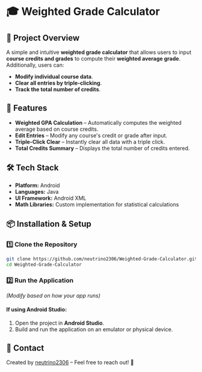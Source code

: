 ﻿# 🎓 Weighted Grade Calculator

## 📌 Project Overview  
A simple and intuitive **weighted grade calculator** that allows users to input **course credits and grades** to compute their **weighted average grade**.  
Additionally, users can:
- **Modify individual course data**.
- **Clear all entries by triple-clicking**.
- **Track the total number of credits**.

## 🚀 Features  
-  **Weighted GPA Calculation** – Automatically computes the weighted average based on course credits.  
-  **Edit Entries** – Modify any course's credit or grade after input.  
-  **Triple-Click Clear** – Instantly clear all data with a triple click.  
-  **Total Credits Summary** – Displays the total number of credits entered.

## 🛠️ Tech Stack  
- **Platform:** Android  
- **Languages:** Java
- **UI Framework:** Android XML  
- **Math Libraries:** Custom implementation for statistical calculations  

## 📦 Installation & Setup  

### 1️⃣ Clone the Repository  
```bash
git clone https://github.com/neutrino2306/Weighted-Grade-Calculator.git
cd Weighted-Grade-Calculator
```
### 2️⃣ Run the Application  
_(Modify based on how your app runs)_

#### If using Android Studio:
1. Open the project in **Android Studio**.
2. Build and run the application on an emulator or physical device.

## 📮 Contact  
Created by [neutrino2306](https://github.com/neutrino2306) – Feel free to reach out! 🚀
